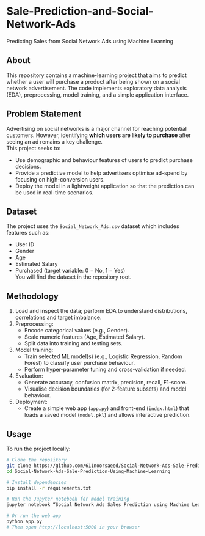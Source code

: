 # Sale-Prediction-and-Social-Network-Ads  
Predicting Sales from Social Network Ads using Machine Learning

## About  
This repository contains a machine-learning project that aims to predict whether a user will purchase a product after being shown on a social network advertisement. The code implements exploratory data analysis (EDA), preprocessing, model training, and a simple application interface.  

## Problem Statement  
Advertising on social networks is a major channel for reaching potential customers. However, identifying **which users are likely to purchase** after seeing an ad remains a key challenge.  
This project seeks to:  
- Use demographic and behaviour features of users to predict purchase decisions.  
- Provide a predictive model to help advertisers optimise ad-spend by focusing on high-conversion users.  
- Deploy the model in a lightweight application so that the prediction can be used in real-time scenarios.  

## Dataset  
The project uses the `Social_Network_Ads.csv` dataset which includes features such as:  
- User ID  
- Gender  
- Age  
- Estimated Salary  
- Purchased (target variable: 0 = No, 1 = Yes)  
You will find the dataset in the repository root.  

## Methodology  
1. Load and inspect the data; perform EDA to understand distributions, correlations and target imbalance.  
2. Preprocessing:  
   - Encode categorical values (e.g., Gender).  
   - Scale numeric features (Age, Estimated Salary).  
   - Split data into training and testing sets.  
3. Model training:  
   - Train selected ML model(s) (e.g., Logistic Regression, Random Forest) to classify user purchase behaviour.  
   - Perform hyper-parameter tuning and cross-validation if needed.  
4. Evaluation:  
   - Generate accuracy, confusion matrix, precision, recall, F1-score.  
   - Visualise decision boundaries (for 2-feature subsets) and model behaviour.  
5. Deployment:  
   - Create a simple web app (`app.py`) and front-end (`index.html`) that loads a saved model (`model.pkl`) and allows interactive prediction.  

## Usage  
To run the project locally:  
```bash
# Clone the repository  
git clone https://github.com/611noorsaeed/Social-Network-Ads-Sale-Prediction-Using-Machine-Learning.git  
cd Social-Network-Ads-Sale-Prediction-Using-Machine-Learning  

# Install dependencies  
pip install -r requirements.txt  

# Run the Jupyter notebook for model training  
jupyter notebook “Social Network Ads Sales Prediction using Machine Leanring.ipynb”  

# Or run the web app  
python app.py  
# Then open http://localhost:5000 in your browser  
